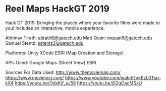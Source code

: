 # Reel Maps HackGT 2019
Hack GT 2019:
Bringing the places where your favorite films were made to you!
Includes an interactive, mobile experience.

Abhinav Tirath: atirath6@gatech.edu
Matt Quan: mquan6@gatech.edu
Samuel Stentz: sstentz3@gatech.edu

Platforms:
Unity
XCode
ESRI (Map Creation and Storage)

APIs Used:
Google Maps (Street View)
ESRI

Sources For Data Used:
http://www.themoviemap.com/
https://www.movieloci.com/
https://www.youtube.com/watch?v=EzL0Tsp-kX4
https://youtu.be/OdxKif_sJ58
https://youtu.be/j52gOacMSxU

